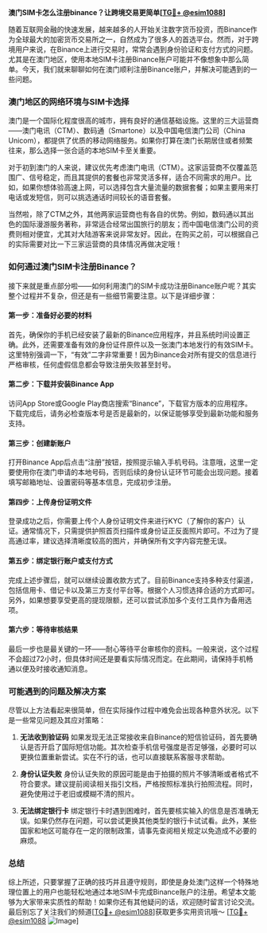 **澳门SIM卡怎么注册binance？让跨境交易更简单[[TG💪+ @esim1088](https://t.me/s/esim1088)]**

随着互联网金融的快速发展，越来越多的人开始关注数字货币投资，而Binance作为全球最大的加密货币交易所之一，自然成为了很多人的首选平台。然而，对于跨境用户来说，在Binance上进行交易时，常常会遇到身份验证和支付方式的问题。尤其是在澳门地区，使用本地SIM卡注册Binance账户可能并不像想象中那么简单。今天，我们就来聊聊如何在澳门顺利注册Binance账户，并解决可能遇到的一些问题。

### 澳门地区的网络环境与SIM卡选择

澳门是一个国际化程度很高的城市，拥有良好的通信基础设施。这里的三大运营商——澳门电讯（CTM）、数码通（Smartone）以及中国电信澳门公司（China Unicom），都提供了优质的移动网络服务。如果你打算在澳门长期居住或者频繁往来，那么选择一张合适的本地SIM卡至关重要。

对于初到澳门的人来说，建议优先考虑澳门电讯（CTM）。这家运营商不仅覆盖范围广、信号稳定，而且其提供的套餐也非常灵活多样，适合不同需求的用户。比如，如果你想体验高速上网，可以选择包含大量流量的数据套餐；如果主要用来打电话或发短信，则可以挑选通话时间较长的语音套餐。

当然啦，除了CTM之外，其他两家运营商也有各自的优势。例如，数码通以其出色的国际漫游服务著称，非常适合经常出国旅行的朋友；而中国电信澳门公司的资费则相对便宜，尤其对大陆游客来说非常友好。因此，在购买之前，可以根据自己的实际需要对比一下三家运营商的具体情况再做决定哦！

### 如何通过澳门SIM卡注册Binance？

接下来就是重点部分啦——如何利用澳门的SIM卡成功注册Binance账户呢？其实整个过程并不复杂，但还是有一些细节需要注意。以下是详细步骤：

#### 第一步：准备好必要的材料
首先，确保你的手机已经安装了最新的Binance应用程序，并且系统时间设置正确。此外，还需要准备有效的身份证件原件以及一张澳门本地发行的有效SIM卡。这里特别强调一下，“有效”二字非常重要！因为Binance会对所有提交的信息进行严格审核，任何虚假信息都会导致注册失败甚至封号。

#### 第二步：下载并安装Binance App
访问App Store或Google Play商店搜索“Binance”，下载官方版本的应用程序。下载完成后，请务必检查版本号是否是最新的，以保证能够享受到最新功能和服务支持。

#### 第三步：创建新账户
打开Binance App后点击“注册”按钮，按照提示输入手机号码。注意哦，这里一定要使用你在澳门申请的本地号码，否则后续的身份认证环节可能会出现问题。接着填写邮箱地址、设置密码等基本信息，完成初步注册。

#### 第四步：上传身份证明文件
登录成功之后，你需要上传个人身份证明文件来进行KYC（了解你的客户）认证。通常情况下，只需提供护照首页扫描件或身份证正反面照片即可。不过为了提高通过率，建议选择清晰度较高的图片，并确保所有文字内容完整无误。

#### 第五步：绑定银行账户或支付方式
完成上述步骤后，就可以继续设置收款方式了。目前Binance支持多种支付渠道，包括信用卡、借记卡以及第三方支付平台等。根据个人习惯选择合适的方式即可。另外，如果想要享受更高的提现限额，还可以尝试添加多个支付工具作为备用选项。

#### 第六步：等待审核结果
最后一步也是最关键的一环——耐心等待平台审核你的资料。一般来说，这个过程不会超过72小时，但具体时间还是要看实际情况而定。在此期间，请保持手机畅通以便及时接收通知消息。

### 可能遇到的问题及解决方案

尽管以上方法看起来很简单，但在实际操作过程中难免会出现各种意外状况。以下是一些常见问题及其应对策略：

1. **无法收到验证码**
   如果发现无法正常接收来自Binance的短信验证码，首先要确认是否开启了国际短信功能。其次检查手机信号强度是否足够强，必要时可以更换位置重新尝试。实在不行的话，也可以直接联系客服寻求帮助。

2. **身份认证失败**
   身份认证失败的原因可能是由于拍摄的照片不够清晰或者格式不符合要求。建议提前阅读相关指引文档，严格按照标准执行拍照流程。同时，避免使用过于老旧或模糊不清的照片。

3. **无法绑定银行卡**
   绑定银行卡时遇到困难时，首先要核实输入的信息是否准确无误。如果仍然存在问题，可以尝试更换其他类型的银行卡试试看。此外，某些国家和地区可能存在一定的限制政策，请事先查阅相关规定以免造成不必要的麻烦。

### 总结

综上所述，只要掌握了正确的技巧并且遵守规则，即使是身处澳门这样一个特殊地理位置上的用户也能轻松地通过本地SIM卡完成Binance账户的注册。希望本文能够为大家带来实质性的帮助！如果你还有其他疑问的话，欢迎随时留言讨论交流。最后别忘了关注我们的频道[[TG💪+ @esim1088](https://t.me/s/esim1088)]获取更多实用资讯哦～ [[TG💪+ @esim1088](https://t.me/s/esim1088) ![Image](https://i.postimg.cc/4NQfJmqS/Snipaste-2025-05-13-00-14-12.png)]